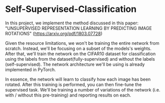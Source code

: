 # Self-Supervised-Classification
 In this project, we implement the method discussed in this paper: "UNSUPERVISED REPRESENTATION LEARNING BY PREDICTING IMAGE ROTATIONS" (https://arxiv.org/pdf/1803.07728) 

Given the resource limitations, we won't be training the entire network from scratch. Instead, we'll be focusing on a subset of the models's weights. After that, we'll train the network on the CIFAR10 dataset for classification using the labels from the dataset(fully-supervised) and without the labels (self-supervised). The network architecture we'll be using is already implemented in PyTorch.

In essence, the network will learn to classify how each image has been rotated. After this training is performed, you can then fine-tune the supervised task. We'll be training a number of variations of the network (i.e. with / without this pre-training) and reporting results on each.

